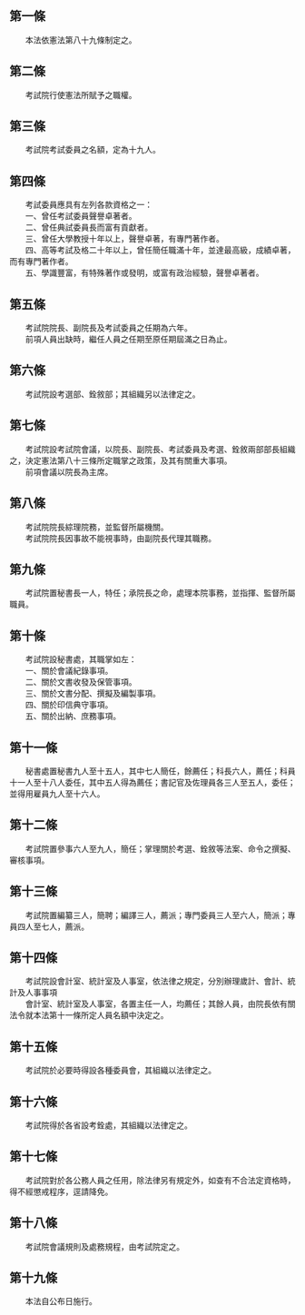第一條 
-------
　　本法依憲法第八十九條制定之。  


第二條 
-------
　　考試院行使憲法所賦予之職權。  


第三條 
-------
　　考試院考試委員之名額，定為十九人。  


第四條 
-------
　　考試委員應具有左列各款資格之一：  
　　一、曾任考試委員聲譽卓著者。  
　　二、曾任典試委員長而富有貢獻者。  
　　三、曾任大學教授十年以上，聲譽卓著，有專門著作者。  
　　四、高等考試及格二十年以上，曾任簡任職滿十年，並達最高級，成績卓著，而有專門著作者。  
　　五、學識豐富，有特殊著作或發明，或富有政治經驗，聲譽卓著者。  


第五條 
-------
　　考試院院長、副院長及考試委員之任期為六年。  
　　前項人員出缺時，繼任人員之任期至原任期屆滿之日為止。  


第六條 
-------
　　考試院設考選部、銓敘部；其組織另以法律定之。  


第七條 
-------
　　考試院設考試院會議，以院長、副院長、考試委員及考選、銓敘兩部部長組織之，決定憲法第八十三條所定職掌之政策，及其有關重大事項。  
　　前項會議以院長為主席。  


第八條 
-------
　　考試院院長綜理院務，並監督所屬機關。  
　　考試院院長因事故不能視事時，由副院長代理其職務。  


第九條 
-------
　　考試院置秘書長一人，特任；承院長之命，處理本院事務，並指揮、監督所屬職員。  


第十條 
-------
　　考試院設秘書處，其職掌如左：  
　　一、關於會議紀錄事項。  
　　二、關於文書收發及保管事項。  
　　三、關於文書分配、撰擬及編製事項。  
　　四、關於印信典守事項。  
　　五、關於出納、庶務事項。  


第十一條 
---------
　　秘書處置秘書九人至十五人，其中七人簡任，餘薦任；科長六人，薦任；科員十一人至十八人委任，其中五人得為薦任；書記官及佐理員各三人至五人，委任；並得用雇員九人至十六人。  


第十二條 
---------
　　考試院置參事六人至九人，簡任；掌理關於考選、銓敘等法案、命令之撰擬、審核事項。  


第十三條 
---------
　　考試院置編纂三人，簡聘；編譯三人，薦派；專門委員三人至六人，簡派；專員四人至七人，薦派。  


第十四條 
---------
　　考試院設會計室、統計室及人事室，依法律之規定，分別辦理歲計、會計、統計及人事事項  
　　會計室、統計室及人事室，各置主任一人，均薦任；其餘人員，由院長依有關法令就本法第十一條所定人員名額中決定之。  


第十五條 
---------
　　考試院於必要時得設各種委員會，其組織以法律定之。  


第十六條 
---------
　　考試院得於各省設考銓處，其組織以法律定之。  


第十七條 
---------
　　考試院對於各公務人員之任用，除法律另有規定外，如查有不合法定資格時，得不經懲戒程序，逕請降免。  


第十八條 
---------
　　考試院會議規則及處務規程，由考試院定之。  


第十九條 
---------
　　本法自公布日施行。